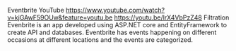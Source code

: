 Eventbrite
YouTube https://www.youtube.com/watch?v=kjGAwF59OUw&feature=youtu.be
https://youtu.be/lrX4VbPzZ48 Filtration
Evenbrite is an app developed using ASP.NET core and EntityFramework to create API and databases. Eventbrite has events happening on different occasions at different locations and the events are categorized.
